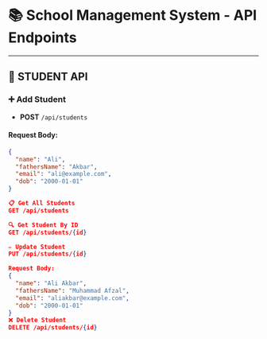 # 📚 School Management System - API Endpoints

---

## 🔹 STUDENT API

### ➕ Add Student
- **POST** `/api/students`
#### Request Body:
```json
{
  "name": "Ali",
  "fathersName": "Akbar",
  "email": "ali@example.com",
  "dob": "2000-01-01"
}

📋 Get All Students
GET /api/students

🔍 Get Student By ID
GET /api/students/{id}

✏️ Update Student
PUT /api/students/{id}

Request Body: 
{
  "name": "Ali Akbar",
  "fathersName": "Muhammad Afzal",
  "email": "aliakbar@example.com",
  "dob": "2000-01-01"
}
❌ Delete Student
DELETE /api/students/{id}



